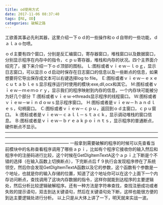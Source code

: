 ```yaml
---
title: od使用方式
date: 2017-11-06 08:37:40
tags: [RE, OD]
categories: 破解之路
---
```

工欲善其事必先利其器，这里介绍一下ｏｄ的一些操作和ｏｄ自带的一些功能，ｄａｌａｏ勿喷。
<!--more-->
ｏｄ主要有四个窗口，分别是反汇编窗口，寄存器窗口，堆栈窗口以及数据窗口，分别显示程序在内存中的指令，ｃｐｕ寄存器，堆栈和内存的状况。四个主界面介绍完了，接下来介绍一下ｏｄ顶部的图标。
Ｌ:图标或者ｖｉｅｗ－ｌｏｇ，显示日志窗口，可以显示ｏｄ启动时保存在日志窗口的信息以及一些断点的信息，如果想要将它导出保存成文本可以右键选择log to file。
Ｅ:图标或者ｖｉｅｗ－ｅｘｅｃｕｔａｂｌｅｓ显示程序运行时使用的模块:exe,dll,ocx和其它。
Ｍ:图标或者ｖｉｅｗ－ｍｅｍｏｒｙ，显示我们的程序映射到内存的信息，一个内存块可能被分为好几个部分
Ｔ:图标或者ｖｉｅｗ->threads显示程序的线程窗口。
Ｗ:图标或者ｖｉｅｗ－wｉｎｄｏｗｓ显示程序窗口。
Ｈ:图标或者是ｖｉｅｗ－ｈａｎｄｌｅｓ，句柄窗口。
Ｃ:图标或者ｖｉｅｗ－ｃｐｕ，返回到ｏｄ主窗口，ｃｐｕ窗口。
ｋ:图标或者是ｖｉｅｗ－ｃａｌｌ－ｓｔａｃｋ，显示调动堆栈的窗口信息。
Ｂ:图标或者是ｖｉｅｗ－ｂｒｅａｋｐｏｉｎｔｓ，显示程序的普通断点，硬件断点不显示。
———————————————————————————————————————————————————————————————————————————————————————
一般拿到需要破解的程序的时候可以先查看当前模块中的名称查看程序调用了哪些ａｐｉ，比如有个程序它接收你的输入然后和程序中的注册码进行比较，这个时候在GetDlgItemTextA这个ａｐｉ上下断是个不错的选择（在输入函数上切换断点），下完断点后ｆ９执行会发现程序停在了系统领空，然后你会发现GetDlgItemTextA函数以及它的参数，这个函数有个参数是一个地址，也就是你的输入存储的位置，知道了这个地址你可以在这个上面下一个内存访问断点，查找调用了这块内存数据的指令，这样你就能到达程序的主要逻辑处，然后分析比较逻辑破解程序。还有一种方法是字符串查找，查找注册成功或者失败的提示语句，双击到达关键语句，然后在关键语句处下断，这样也能很方便的到达主要逻辑处进行分析。
以上只是从大体上讲了一下，明天就来实战一波。